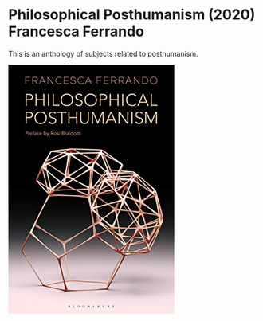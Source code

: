 # Philosophical Posthumanism (2020) Francesca Ferrando

This is an anthology of subjects related to posthumanism.

![](41dtyKInlpL.jpg)

